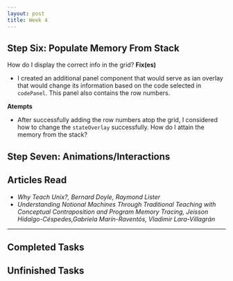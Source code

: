 ```yaml
---
layout: post
title: Week 4
---
```


## Step Six: Populate Memory From Stack ##

How do I display the correct info in the grid?
**Fix(es)**
  - I created an additional panel component that would serve as ian overlay that would change its information based on the code selected in `codePanel`. This panel also contains the row numbers. 
 
 **Atempts**
  - After successfully adding the row numbers atop the grid, I considered how to change the `stateOverlay` successfully. 
How do I attain the memory from the stack? 

## Step Seven: Animations/Interactions ##

## Articles Read
- *Why Teach Unix?, Bernard Doyle, Raymond Lister*
- *Understanding Notional Machines Through Traditional Teaching with Conceptual Contraposition and Program Memory Tracing, Jeisson Hidalgo-Céspedes,Gabriela Marín-Raventós, Vladimir Lara-Villagrán*

____

## Completed Tasks

## Unfinished Tasks
